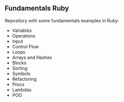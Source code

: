 ## Fundamentals Ruby

Repository with some fundamentals examples in Ruby:

* Variables
* Operations
* Input
* Control Flow
* Loops
* Arrays and Hashes
* Blocks
* Sorting
* Symbols
* Refactoring
* Procs
* Lambdas
* POO

